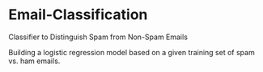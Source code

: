 # Email-Classification
Classifier to Distinguish Spam from Non-Spam Emails

Building a logistic regression model based on a given training set of spam vs. ham emails.
